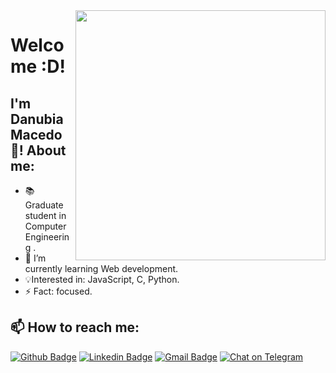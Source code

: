 <img align="right" width="400" height="400" src="https://media.giphy.com/media/R97jJCEGEmh0I/giphy.gif">


# Welcome :D! 

## I'm Danubia Macedo 👋! About me:


- :books: Graduate student in Computer Engineering .
- 🌱 I’m currently learning Web development. 
- :bulb:Interested in: JavaScript, C, Python.
- ⚡ Fact: focused.
<!--
**DanubiaM/DanubiaM** is a ✨ _special_ ✨ repository because its `README.md` (this file) appears on your GitHub profile.
-->
## 📫 How to reach me: 
[![Github Badge](https://img.shields.io/badge/-Github-000?style=flat-square&logo=Github&logoColor=white&link=link_do_seu_perfil_no_github)](https://github.com/DanubiaM)
[![Linkedin Badge](https://img.shields.io/badge/-LinkedIn-blue?style=flat-square&logo=Linkedin&logoColor=white&link=https://www.linkedin.com/in/danubia-macedo-2b855515b/)](link_do_seu_perfil_no_linkedin)
[![Gmail Badge](https://img.shields.io/badge/-Gmail-c14438?style=flat-square&logo=Gmail&logoColor=white&link=mailto:danubia10-dm@hotmail.com)](mailto:danubia10-dm@hotmail.com)
[![Chat on Telegram](https://img.shields.io/badge/Chat%20on-Telegram-brightgreen.svg)](https://t.me/joinchat/AAAAAEbSbiKK38fCVxfifA)  

